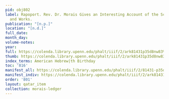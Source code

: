 ```yaml
---
pid: obj802
label: Rapoport. Rev. Dr. Morais Gives an Interesting Account of the Scholar?s Life
  and Works.
publication: "[n.p.]"
location: "[n.d.]"
full_date:
month_day:
volume-notes:
year:
full: https://colenda.library.upenn.edu/phalt/iiif/2/ark81431p35d8nw83%2FSHA256E-s7424670--2ba521a3941c993f5e699b02d8fbf022b048c716007d634a478290c470c770ef.jpeg/full/3500,/0/default.jpg
thumb: https://colenda.library.upenn.edu/phalt/iiif/2/ark81431p35d8nw83%2FSHA256E-s7424670--2ba521a3941c993f5e699b02d8fbf022b048c716007d634a478290c470c770ef.jpeg/full/!200,200/0/default.jpg
index_terms: American Hebrew|th Birthday
toc: '816'
manifest_all: https://colenda.library.upenn.edu/phalt/iiif/2/81431-p35d8nw83/manifest
manifest_indiv: https://colenda.library.upenn.edu/phalt/iiif/2/ark81431p35d8nw83%2FSHA256E-s7424670--2ba521a3941c993f5e699b02d8fbf022b048c716007d634a478290c470c770ef.jpeg
order: '801'
layout: qatar_item
collection: morais-ledger
---
```


